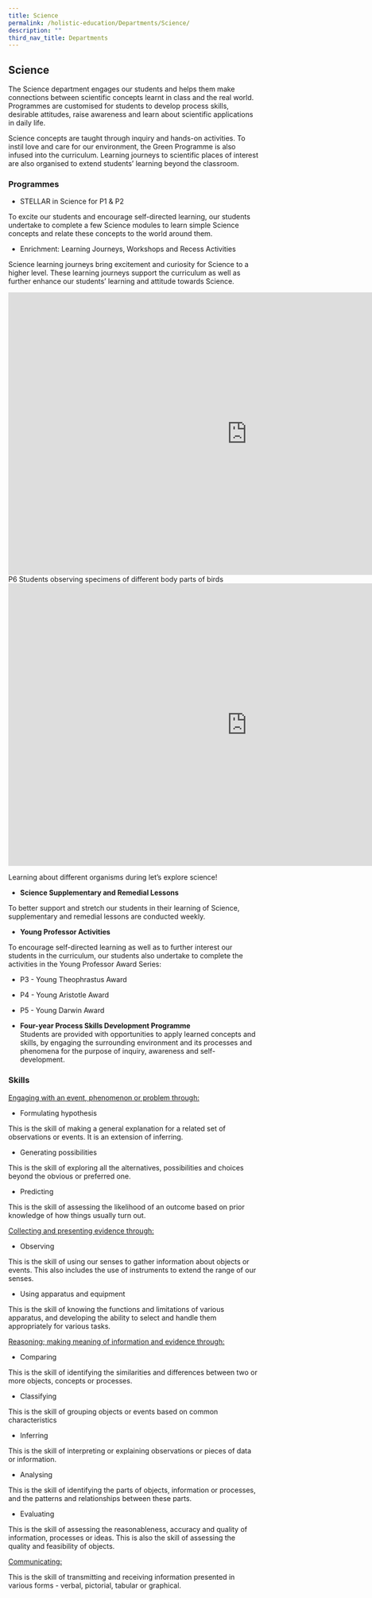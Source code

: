 ```yaml
---
title: Science
permalink: /holistic-education/Departments/Science/
description: ""
third_nav_title: Departments
---
```

## Science 

The Science department engages our students and helps them make connections between scientific concepts learnt in class and the real world. Programmes are customised for students to develop process skills, desirable attitudes, raise awareness and learn about scientific applications in daily life.  

Science concepts are taught through inquiry and hands-on activities. To instil love and care for our environment, the Green Programme is also infused into the curriculum. Learning journeys to scientific places of interest are also organised to extend students’ learning beyond the classroom.

### Programmes


*   STELLAR in Science for P1 &amp; P2

To excite our students and encourage self-directed learning, our students undertake to complete a few Science modules to learn simple Science concepts and relate these concepts to the world around them.  
  

*   Enrichment: Learning Journeys, Workshops and Recess Activities

Science learning journeys bring excitement and curiosity for Science to a higher level. These learning journeys support the curriculum as well as further enhance our students’ learning and attitude towards Science.

<iframe src="https://docs.google.com/presentation/d/e/2PACX-1vTyvRph3GTn-fdgSveADDwmzh314pRQsYGMM3vonxQMWCjuc1jUTfuL5RqP2mKNsrI1_5ULWYLEdg_6/embed?start=false&amp;loop=false&amp;delayms=3000" frameborder="0" width="960" height="569" allowfullscreen="true"></iframe>
P6 Students observing specimens of different body parts of birds

<iframe allowfullscreen="true" height="569" width="960" frameborder="0" src="https://docs.google.com/presentation/d/e/2PACX-1vRnIPIl1YFdFSRiOOIlXcMfHVAzx51nROEHgCwR73GCj-pNvv6L2ANFgy5knuIXLCQRCsk1i8ZkdN2w/embed?start=false&amp;loop=false&amp;delayms=3000"></iframe>

Learning about different organisms during let’s explore science!  
  

*   **Science Supplementary and Remedial Lessons**

To better support and stretch our students in their learning of Science, supplementary and remedial lessons are conducted weekly.&nbsp;&nbsp;  

  

*   **Young Professor Activities**  
    

To encourage self-directed learning as well as to further interest our students in the curriculum, our students also undertake to complete the activities in the Young Professor Award Series:&nbsp;  

*   P3 - Young Theophrastus Award  
     
 *   P4 - Young Aristotle Award  
     
   *   P5 - Young Darwin Award

*   **Four-year Process Skills Development Programme**<br>
Students are provided with opportunities to apply learned concepts and skills, by engaging the surrounding environment and its processes and phenomena for the purpose of inquiry, awareness and&nbsp;self-development.

### Skills


<u>Engaging with an event, phenomenon or problem through:</u>
  

*   Formulating hypothesis  
    

This is the skill of making a general explanation for a related set of observations or events. It is an extension of inferring.  

  

*   Generating possibilities

This is the skill of exploring all the alternatives, possibilities and choices beyond the obvious or preferred one.  

  

*   Predicting  
    

This is the skill of assessing the likelihood of an outcome based on prior knowledge of how things usually turn out.   

<u>Collecting and presenting evidence through:</u>

  
*   Observing  
    

This is the skill of using our senses to gather information about objects or events. This also includes the use of instruments to extend the range of our senses.  


*   Using apparatus and equipment

This is the skill of knowing the functions and limitations of various apparatus, and developing the ability to select and handle them appropriately for various tasks.
  

<u>Reasoning; making meaning of information and evidence through:</u>


*   Comparing  
    

This is the skill of identifying the similarities and differences between two or more objects, concepts or processes.  
  

*   Classifying

This is the skill of grouping objects or events based on common characteristics  


*   Inferring

This is the skill of interpreting or explaining observations or pieces of data or information.  


*   Analysing

This is the skill of identifying the parts of objects, information or processes, and the patterns and relationships between these parts.  


*   Evaluating

This is the skill of assessing the reasonableness, accuracy and quality of information, processes or ideas. This is also the skill of assessing the quality and feasibility of objects.  


<u>Communicating:</u>

This is the skill of transmitting and receiving information presented in various forms - verbal, pictorial, tabular or graphical.

